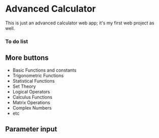 # Advanced Calculator
This is just an advanced calculator web app; it's my first web project as well. 

### To do list

## More buttons
- Basic Functions and constants
- Trigonometric Functions
- Statistical Functions
- Set Theory
- Logical Operators
- Calculus Functions
- Matrix Operations
- Complex Numbers
- etc

## Parameter input
